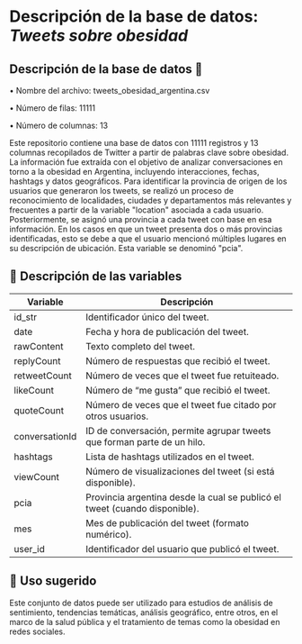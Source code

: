 # Descripción de la base de datos: _Tweets sobre obesidad_

## Descripción de la base de datos 📁

•	Nombre del archivo: tweets_obesidad_argentina.csv

•	Número de filas: 11111

•	Número de columnas: 13

Este repositorio contiene una base de datos con 11111 registros y 13 columnas recopilados de Twitter a partir de palabras clave sobre obesidad. La información fue extraída con el objetivo de analizar conversaciones en torno a la obesidad en Argentina, incluyendo interacciones, fechas, hashtags y datos geográficos. Para identificar la provincia de origen de los usuarios que generaron los tweets, se realizó un proceso de reconocimiento de localidades, ciudades y departamentos más relevantes y frecuentes a partir de la variable "location" asociada a cada usuario. Posteriormente, se asignó una provincia a cada tweet con base en esa información. En los casos en que un tweet presenta dos o más provincias identificadas, esto se debe a que el usuario mencionó múltiples lugares en su descripción de ubicación. Esta variable se denominó "pcia". 

## 📌 Descripción de las variables

| Variable |	Descripción |
| - |-|
|id_str |	Identificador único del tweet.|
|date	| Fecha y hora de publicación del tweet.|
| rawContent | Texto completo del tweet.|
|replyCount	|Número de respuestas que recibió el tweet.|
|retweetCount	|Número de veces que el tweet fue retuiteado.|
|likeCount	|Número de “me gusta” que recibió el tweet.|
|quoteCount	|Número de veces que el tweet fue citado por otros usuarios.|
|conversationId|	ID de conversación, permite agrupar tweets que forman parte de un hilo.|
|hashtags	|Lista de hashtags utilizados en el tweet.|
|viewCount|Número de visualizaciones del tweet (si está disponible).|
|pcia|	Provincia argentina desde la cual se publicó el tweet (cuando disponible).|
|mes|	Mes de publicación del tweet (formato numérico).|
|user_id	|Identificador del usuario que publicó el tweet.|

## 📌 Uso sugerido
Este conjunto de datos puede ser utilizado para estudios de análisis de sentimiento, tendencias temáticas, análisis geográfico, entre otros, en el marco de la salud pública y el tratamiento de temas como la obesidad en redes sociales.

